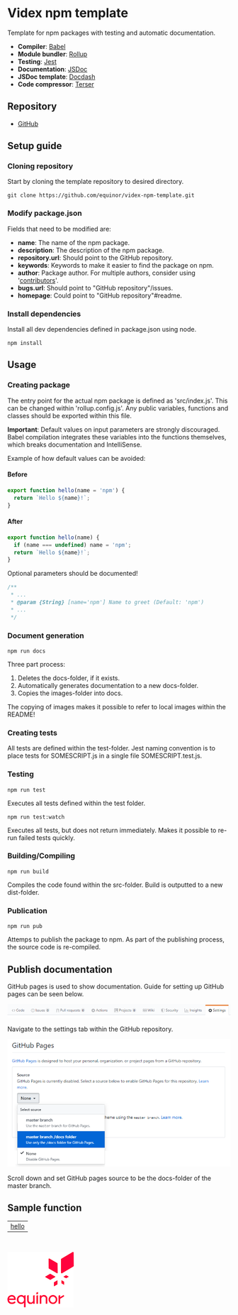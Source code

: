 # Videx npm template

Template for npm packages with testing and automatic documentation.

- **Compiler**: [Babel](https://www.npmjs.com/package/@babel/core)
- **Module bundler**: [Rollup](https://www.npmjs.com/package/rollup)
- **Testing**: [Jest](https://www.npmjs.com/package/jest)
- **Documentation**: [JSDoc](https://www.npmjs.com/package/jsdoc)
- **JSDoc template**: [Docdash](https://www.npmjs.com/package/docdash)
- **Code compressor**: [Terser](https://www.npmjs.com/package/terser)

## Repository

- [GitHub](https://github.com/equinor/videx-npm-template)

## Setup guide

### Cloning repository

Start by cloning the template repository to desired directory.

```
git clone https://github.com/equinor/videx-npm-template.git
```

### Modify package.json

Fields that need to be modified are:

- **name**: The name of the npm package.
- **description**: The description of the npm package.
- **repository.url**: Should point to the GitHub repository.
- **keywords**: Keywords to make it easier to find the package on npm.
- **author**: Package author. For multiple authors, consider using '[contributors](https://docs.npmjs.com/files/package.json#people-fields-author-contributors)'.
- **bugs.url**: Should point to "GitHub repository"/issues.
- **homepage**: Could point to "GitHub repository"#readme.

### Install dependencies

Install all dev dependencies defined in package.json using node.

```
npm install
```

## Usage

### Creating package

The entry point for the actual npm package is defined as 'src/index.js'. This can be changed within 'rollup.config.js'.
Any public variables, functions and classes should be exported within this file.

**Important**: Default values on input parameters are strongly discouraged. Babel compilation integrates these variables into the functions themselves, which breaks documentation and IntelliSense.

Example of how default values can be avoided:

#### Before

```js
export function hello(name = 'npm') {
  return `Hello ${name}!`;
}
```

#### After

```js
export function hello(name) {
  if (name === undefined) name = 'npm';
  return `Hello ${name}!`;
}
```

Optional parameters should be documented!

```js
/**
 * ...
 * @param {String} [name='npm'] Name to greet (Default: 'npm')
 * ...
 */
```

### Document generation

```
npm run docs
```

Three part process:

1. Deletes the docs-folder, if it exists.
2. Automatically generates documentation to a new docs-folder.
3. Copies the images-folder into docs.

The copying of images makes it possible to refer to local images within the README!

### Creating tests

All tests are defined within the test-folder. Jest naming convention is to place tests for SOMESCRIPT.js in a single file SOMESCRIPT.test.js.

### Testing

```
npm run test
```

Executes all tests defined within the test folder.

```
npm run test:watch
```

Executes all tests, but does not return immediately. Makes it possible to re-run failed tests quickly.

### Building/Compiling

```
npm run build
```

Compiles the code found within the src-folder. Build is outputted to a new dist-folder.

### Publication

```
npm run pub
```

Attemps to publish the package to npm. As part of the publishing process, the source code is re-compiled.

## Publish documentation

GitHub pages is used to show documentation. Guide for setting up GitHub pages can be seen below.

![Settings Tab](images/settings-tab.png)

Navigate to the settings tab within the GitHub repository.

![Settings Tab](images/github-pages.png)

Scroll down and set GitHub pages source to be the docs-folder of the master branch.

## Sample function

<table style="width:auto;">
  <tr>
    <td><a href="https://equinor.github.io/videx-math/global.html#clamp">hello</a></td>
  </tr>
</table>

<br/>

![Equinor Logo](images/equinor-logo.png)
